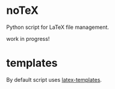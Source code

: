 # noTeX
Python script for LaTeX file management.

work in progress!

# templates
By default script uses [latex-templates](https://github.com/straightchlorine/latex-template).
